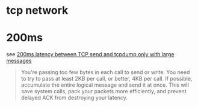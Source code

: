 # tcp network

# 200ms
see [200ms latency between TCP send and tcpdump only with large messages](https://unix.stackexchange.com/questions/31158/200ms-latency-between-tcp-send-and-tcpdump-only-with-large-messages)
> You're passing too few bytes in each call to send or write. You need to try to pass at least 2KB per call, or better, 4KB per call. If possible, accumulate the entire logical message and send it at once. This will save system calls, pack your packets more efficiently, and prevent delayed ACK from destroying your latency.
